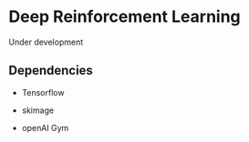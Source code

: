 <h1>Deep Reinforcement Learning</h1>
<p>Under development</p>

<h2>Dependencies</h2>

 - Tensorflow

 - skimage
 
 - openAI Gym
  
